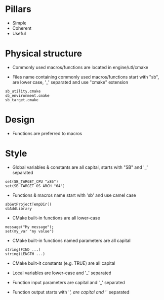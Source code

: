 # Pillars

- Simple
- Coherent
- Useful

# Physical structure

- Commonly used macros/functions are located in engine/utl/cmake

- Files name containing commonly used macros/functions start with "sb", are lower case, '_' separated and use "cmake" extension
```
sb_utility.cmake
sb_environment.cmake
sb_target.cmake
```

# Design

- Functions are preferred to macros

# Style

- Global variables & constants are all capital, starts with "SB" and '_' separated
```
set(SB_TARGET_CPU "x86")
set(SB_TARGET_OS_ARCH "64")
```

- Functions & macros name start with 'sb' and use camel case
```
sbGetProjectTempDir()
sbAddLibrary
```

- CMake built-in functions are all lower-case
```
message("My message");
set(my_var "ny value")
```

- CMake built-in functions named parameters are all capital
```
string(FIND ...)
string(LENGTH ...)
```

- CMake built-it constants (e.g. TRUE) are all capital

- Local variables are lower-case and '_' separated

- Function input parameters are capital and '_' separated

- Function output starts with '_', are capital and '_' separated

